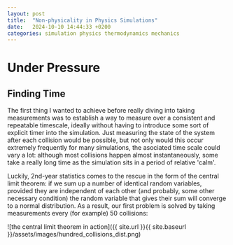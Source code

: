 ```yaml
---
layout: post
title:  "Non-physicality in Physics Simulations"
date:   2024-10-10 14:44:33 +0200
categories: simulation physics thermodynamics mechanics
---
```

# Under Pressure

## Finding Time

The first thing I wanted to achieve before really diving into taking measurements was to establish a way to measure over a
consistent and repeatable timescale, ideally without having to introduce some sort of explicit timer into the simulation.
Just measuring the state of the system after each collision would be possible, but not only would this occur extremely frequently
for many simulations, the asociated time scale could vary a lot: although most collisions happen almost instantaneously, some
take a really long time as the simulation sits in a period of relative 'calm'.

Luckily, 2nd-year statistics comes to the rescue in the form of the central limit theorem: if we sum up a number of identical
random variables, provided they are independent of each other (and probably, some other necessary condition) the random variable
that gives their sum will converge to a normal distribution. As a result, our first problem is solved by taking measurements
every (for example) 50 collisions:

![the central limit theorem in action]({{ site.url }}{{ site.baseurl }}/assets/images/hundred_collisions_dist.png)
